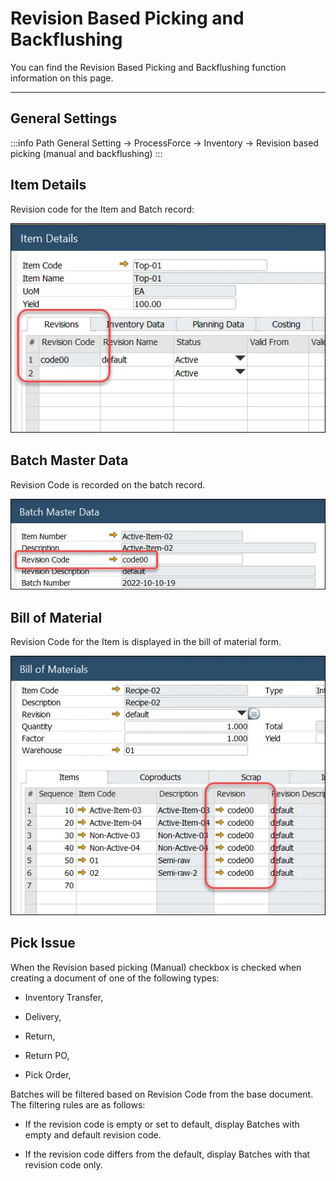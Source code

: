# Revision Based Picking and Backflushing

You can find the Revision Based Picking and Backflushing function information on this page.

---

## General Settings

:::info Path
General Setting → ProcessForce → Inventory → Revision based picking (manual and backflushing)
:::

## Item Details

Revision code for the Item and Batch record:

![Item Details](./media/item-details-revision.webp)

## Batch Master Data

Revision Code is recorded on the batch record.

![Batch Master Data](./media/batch-master-data-revision.webp)

## Bill of Material

Revision Code for the Item is displayed in the bill of material form.

![Bill of Materials](./media/bill-of-materials-revision.webp)

## Pick Issue

When the Revision based picking (Manual) checkbox is checked when creating a document of one of the following types:

- Inventory Transfer,

- Delivery,

- Return,

- Return PO,

- Pick Order,

Batches will be filtered based on Revision Code from the base document.
The filtering rules are as follows:

- If the revision code is empty or set to default, display Batches with empty and default revision code.

- If the revision code differs from the default, display Batches with that revision code only.
